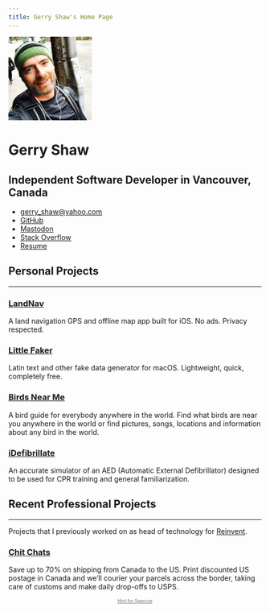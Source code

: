 ```yaml
---
title: Gerry Shaw's Home Page
---
```


<img style="max-width: 33%" src="gerry.jpg" alt="Gerry Shaw">

<hgroup>
  <h1>Gerry Shaw</h1>
  <h2>Independent Software Developer in Vancouver, Canada</h2>
</hgroup>

- [gerry_shaw@yahoo.com](mailto:gerry_shaw@yahoo.com)
- [GitHub](https://github.com/gshaw)
- <a rel="me" href="https://mas.to/@gshaw">Mastodon</a>
- [Stack Overflow](https://stackoverflow.com/users/265940/gerry-shaw)
- [Resume](/resume)

## Personal Projects

---

### [LandNav](https://landnav.app)

A land navigation GPS and offline map app built for iOS. No ads. Privacy respected.

### [Little Faker](/littlefaker/)

Latin text and other fake data generator for macOS. Lightweight, quick, completely free.

### [Birds Near Me](https://birdsnearme.com)

A bird guide for everybody anywhere in the world. Find what birds are near you anywhere in the world or find pictures, songs, locations and information about any bird in the world.

### [iDefibrillate](/idefibrillate/)

An accurate simulator of an AED (Automatic External Defibrillator) designed to be used for CPR training and general familiarization.

## Recent Professional Projects

---

Projects that I previously worked on as head of technology for [Reinvent](https://reinvent.com).

### [Chit Chats](https://chitchats.com)

Save up to 70% on shipping from Canada to the US. Print discounted US postage in Canada and we’ll courier your parcels across the border, taking care of customs and make daily drop-offs to USPS.

<p style="text-align:center; font-size: 9px">
  <a style="color: #777" href="/spencer">Hint for Spencer</a>
</p>
